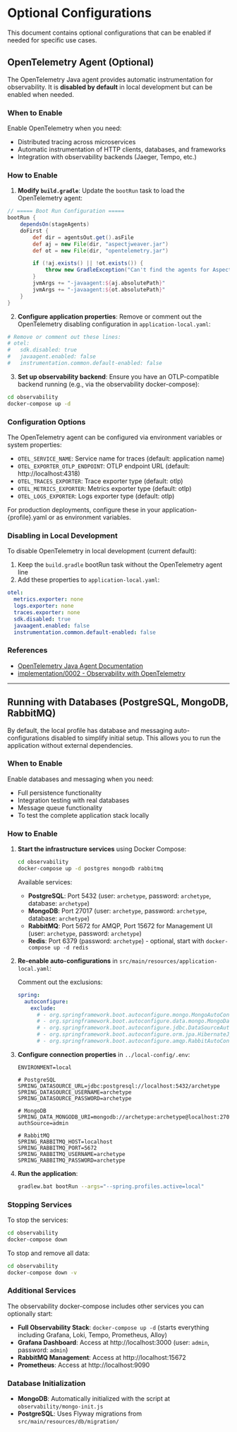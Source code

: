 # Optional Configurations

This document contains optional configurations that can be enabled if needed for specific use cases.

## OpenTelemetry Agent (Optional)

The OpenTelemetry Java agent provides automatic instrumentation for observability. It is **disabled by default** in local development but can be enabled when
needed.

### When to Enable

Enable OpenTelemetry when you need:

- Distributed tracing across microservices
- Automatic instrumentation of HTTP clients, databases, and frameworks
- Integration with observability backends (Jaeger, Tempo, etc.)

### How to Enable

1. **Modify `build.gradle`**: Update the `bootRun` task to load the OpenTelemetry agent:

```groovy
// ===== Boot Run Configuration =====
bootRun {
    dependsOn(stageAgents)
    doFirst {
        def dir = agentsOut.get().asFile
        def aj = new File(dir, "aspectjweaver.jar")
        def ot = new File(dir, "opentelemetry.jar")

        if (!aj.exists() || !ot.exists()) {
            throw new GradleException("Can't find the agents for AspectJ/OpenTelemetry.")
        }
        jvmArgs += "-javaagent:${aj.absolutePath}"
        jvmArgs += "-javaagent:${ot.absolutePath}"
    }
}
```

2. **Configure application properties**: Remove or comment out the OpenTelemetry disabling configuration in `application-local.yaml`:

```yaml
# Remove or comment out these lines:
# otel:
#   sdk.disabled: true
#   javaagent.enabled: false
#   instrumentation.common.default-enabled: false
```

3. **Set up observability backend**: Ensure you have an OTLP-compatible backend running (e.g., via the observability docker-compose):

```bash
cd observability
docker-compose up -d
```

### Configuration Options

The OpenTelemetry agent can be configured via environment variables or system properties:

- `OTEL_SERVICE_NAME`: Service name for traces (default: application name)
- `OTEL_EXPORTER_OTLP_ENDPOINT`: OTLP endpoint URL (default: http://localhost:4318)
- `OTEL_TRACES_EXPORTER`: Trace exporter type (default: otlp)
- `OTEL_METRICS_EXPORTER`: Metrics exporter type (default: otlp)
- `OTEL_LOGS_EXPORTER`: Logs exporter type (default: otlp)

For production deployments, configure these in your application-{profile}.yaml or as environment variables.

### Disabling in Local Development

To disable OpenTelemetry in local development (current default):

1. Keep the `build.gradle` bootRun task without the OpenTelemetry agent line
2. Add these properties to `application-local.yaml`:

```yaml
otel:
  metrics.exporter: none
  logs.exporter: none
  traces.exporter: none
  sdk.disabled: true
  javaagent.enabled: false
  instrumentation.common.default-enabled: false
```

### References

- [OpenTelemetry Java Agent Documentation](https://opentelemetry.io/docs/languages/java/automatic/)
- [implementation/0002 - Observability with OpenTelemetry](adr/implementation/0002-observability-with-opentelemetry.md)

---

## Running with Databases (PostgreSQL, MongoDB, RabbitMQ)

By default, the local profile has database and messaging auto-configurations disabled to simplify initial setup. This allows you to run the application without
external dependencies.

### When to Enable

Enable databases and messaging when you need:

- Full persistence functionality
- Integration testing with real databases
- Message queue functionality
- To test the complete application stack locally

### How to Enable

1. **Start the infrastructure services** using Docker Compose:
   ```bash
   cd observability
   docker-compose up -d postgres mongodb rabbitmq
   ```

   Available services:
    - **PostgreSQL**: Port 5432 (user: `archetype`, password: `archetype`, database: `archetype`)
    - **MongoDB**: Port 27017 (user: `archetype`, password: `archetype`, database: `archetype`)
    - **RabbitMQ**: Port 5672 for AMQP, Port 15672 for Management UI (user: `archetype`, password: `archetype`)
    - **Redis**: Port 6379 (password: `archetype`) - optional, start with `docker-compose up -d redis`

2. **Re-enable auto-configurations** in `src/main/resources/application-local.yaml`:

   Comment out the exclusions:
   ```yaml
   spring:
     autoconfigure:
       exclude:
         # - org.springframework.boot.autoconfigure.mongo.MongoAutoConfiguration
         # - org.springframework.boot.autoconfigure.data.mongo.MongoDataAutoConfiguration
         # - org.springframework.boot.autoconfigure.jdbc.DataSourceAutoConfiguration
         # - org.springframework.boot.autoconfigure.orm.jpa.HibernateJpaAutoConfiguration
         # - org.springframework.boot.autoconfigure.amqp.RabbitAutoConfiguration
   ```

3. **Configure connection properties** in `../local-config/.env`:
   ```properties
   ENVIRONMENT=local
   
   # PostgreSQL
   SPRING_DATASOURCE_URL=jdbc:postgresql://localhost:5432/archetype
   SPRING_DATASOURCE_USERNAME=archetype
   SPRING_DATASOURCE_PASSWORD=archetype
   
   # MongoDB
   SPRING_DATA_MONGODB_URI=mongodb://archetype:archetype@localhost:27017/archetype?authSource=admin
   
   # RabbitMQ
   SPRING_RABBITMQ_HOST=localhost
   SPRING_RABBITMQ_PORT=5672
   SPRING_RABBITMQ_USERNAME=archetype
   SPRING_RABBITMQ_PASSWORD=archetype
   ```

4. **Run the application**:
   ```bash
   gradlew.bat bootRun --args="--spring.profiles.active=local"
   ```

### Stopping Services

To stop the services:

```bash
cd observability
docker-compose down
```

To stop and remove all data:

```bash
cd observability
docker-compose down -v
```

### Additional Services

The observability docker-compose includes other services you can optionally start:

- **Full Observability Stack**: `docker-compose up -d` (starts everything including Grafana, Loki, Tempo, Prometheus, Alloy)
- **Grafana Dashboard**: Access at http://localhost:3000 (user: `admin`, password: `admin`)
- **RabbitMQ Management**: Access at http://localhost:15672
- **Prometheus**: Access at http://localhost:9090

### Database Initialization

- **MongoDB**: Automatically initialized with the script at `observability/mongo-init.js`
- **PostgreSQL**: Uses Flyway migrations from `src/main/resources/db/migration/`
